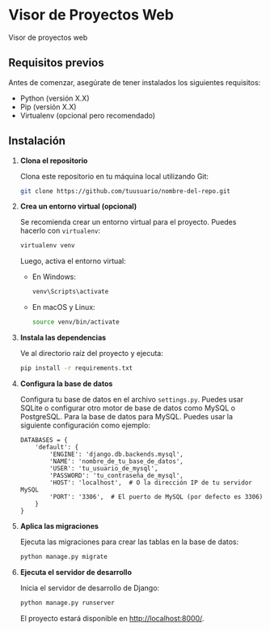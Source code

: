 


# Visor de Proyectos Web

Visor de proyectos web

## Requisitos previos

Antes de comenzar, asegúrate de tener instalados los siguientes requisitos:

- Python (versión X.X)
- Pip (versión X.X)
- Virtualenv (opcional pero recomendado)

## Instalación

1. **Clona el repositorio**

   Clona este repositorio en tu máquina local utilizando Git:

   ```bash
   git clone https://github.com/tuusuario/nombre-del-repo.git
   ```

2. **Crea un entorno virtual (opcional)**

   Se recomienda crear un entorno virtual para el proyecto. Puedes hacerlo con `virtualenv`:

   ```bash
   virtualenv venv
   ```

   Luego, activa el entorno virtual:

   - En Windows:

     ```bash
     venv\Scripts\activate
     ```

   - En macOS y Linux:

     ```bash
     source venv/bin/activate
     ```

3. **Instala las dependencias**

   Ve al directorio raíz del proyecto y ejecuta:

   ```bash
   pip install -r requirements.txt
   ```

4. **Configura la base de datos**

   Configura tu base de datos en el archivo `settings.py`. Puedes usar SQLite o configurar otro motor de base de datos como MySQL o PostgreSQL.
   Para la base de datos para MySQL. Puedes usar la siguiente configuración como ejemplo:
   ```
   DATABASES = {
       'default': {
           'ENGINE': 'django.db.backends.mysql',
           'NAME': 'nombre_de_tu_base_de_datos',
           'USER': 'tu_usuario_de_mysql',
           'PASSWORD': 'tu_contraseña_de_mysql',
           'HOST': 'localhost',  # O la dirección IP de tu servidor MySQL
           'PORT': '3306',  # El puerto de MySQL (por defecto es 3306)
       }
   }
   ```

6. **Aplica las migraciones**

   Ejecuta las migraciones para crear las tablas en la base de datos:

   ```bash
   python manage.py migrate
   ```

7. **Ejecuta el servidor de desarrollo**

   Inicia el servidor de desarrollo de Django:

   ```bash
   python manage.py runserver
   ```

   El proyecto estará disponible en [http://localhost:8000/](http://localhost:8000/).

